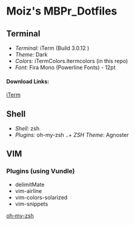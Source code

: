 # Moiz's MBPr_Dotfiles
## Terminal
* *Terminal:* iTerm (Build 3.0.12 )
* *Theme:* Dark
* *Colors:* iTermColors.itermcolors (in this repo)
* *Font:* Fira Mono (Powerline Fonts) - 12pt

#### Download Links:
[iTerm][iterm_link]

## Shell
* *Shell:* zsh
* *Plugins:* oh-my-zsh
 ..+ *ZSH Theme*: Agnoster

## VIM
### Plugins (using Vundle)
* delimitMate
* vim-airline
* vim-colors-solarized
* vim-snippets


[oh-my-zsh][omyzsh_link]


[iterm_link]: https://www.iterm2.com/downloads.html 
[omyzsh_link]: https://github.com/robbyrussell/oh-my-zsh

